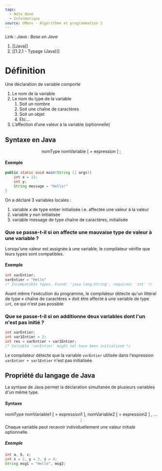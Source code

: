 ```yaml
---
tags:
  - Note_done
  - Informatique
source: UMons - Algorithme et programmation 2
---
```


Link :
_Java : Base en Java_
1. [[Java]]
2. [[1.2.1 - Typage (Java)]]

# Définition
Une déclaration de variable comporte 
1. Le nom de la variable
2. Le nom du type de la variable 
	1. Soit un nombre 
	2. Soit une chaîne de caractères 
	3. Soit un objet 
	4. Etc…
3. L’affection d’une valeur à la variable (optionnelle)

## Syntaxe en Java 
$$\text{ nomType  nomVariable [ = expression ] ;}$$
#### Exemple
```Java
public static void main(String [] args){
	int x = 13;
	int y;
	String message = "Hello!"
}
```
On a déclaré 3 variables locales :
1. variable $x$ de type entier initialisée i.e. affectée une valeur à la valeur 
2. variable $y$ non initialisée
3. variable message de type chaîne de caractères, initialisée

### Que se passe-t-il si on affecte une mauvaise type de valeur à une variable ?
Lorsqu'une valeur est assignée à une variable, le compilateur vérifie que leurs types sont compatibles.
#### Exemple
```java
int varEntier;
varEntier = "Hello" 
/* Incompatible types. Found: 'java.lang.String', required: 'int' */
```
Avant même l'exécution du programme, le compilateur détecte qu'un littéral de type « chaîne de caractères » doit être affecté à une variable de type `int`, ce qui n'est pas possible

### Que se passe-t-il si on additionne deux variables dont l'un n'est pas initié ?
```java
int varEntier;  
int var1Entier = 2;  
int res = varEntier + var1Entier;
/* Variable 'varEntier' might not have been initialized */
```
Le compilateur détecte que la variable `varEntier` utilisée dans l'expression `varEntier + var1Entier` n'est pas initialisée.
## Propriété du langage de Java 
La syntaxe de Java permet la déclaration simultanée de plusieurs variables d'un même type.
#### Syntaxe 
$$\text{ nomType  nomVariable1 [ = expression1 ], nomVariable2 [ =
expression2 ] , ...  ;}$$
Chaque variable peut recevoir individuellement une valeur initiale optionnelle.
##### Exemple
```Java 
int a, b, c;
int x = 2, y = 3, z = 4;
String msg1 = "Hello", msg2;
```